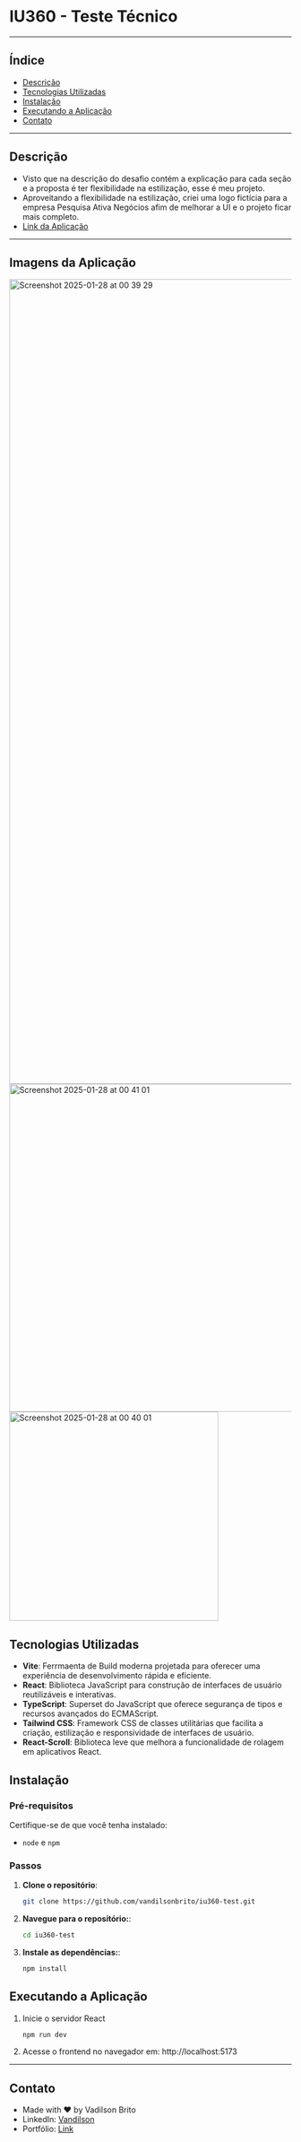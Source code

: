 # **IU360 - Teste Técnico**

---

## Índice

- [Descrição](#descrição)
- [Tecnologias Utilizadas](#tecnologias-utilizadas)
- [Instalação](#instalação)
- [Executando a Aplicação](#executando-a-aplicação)
- [Contato](#contato)

---

## Descrição

- Visto que na descrição do desafio contém a explicação para cada seção e a proposta é ter flexibilidade na estilização, esse é meu projeto.
- Aproveitando a flexibilidade na estilização, criei uma logo fictícia para a empresa Pesquisa Ativa Negócios afim de melhorar a UI e o projeto ficar mais completo.
- [Link da Aplicação](https://iu360-test-by-vandilson.vercel.app/)

---

## Imagens da Aplicação

<img width="1436" alt="Screenshot 2025-01-28 at 00 39 29" src="https://github.com/user-attachments/assets/a35e2eb9-3dcb-4bc4-afa3-f9e748446de9" />
<img width="585" alt="Screenshot 2025-01-28 at 00 41 01" src="https://github.com/user-attachments/assets/3edc632a-6a7a-4ecc-b913-36684befd125" />
<img width="373" alt="Screenshot 2025-01-28 at 00 40 01" src="https://github.com/user-attachments/assets/e96628b5-927d-407e-82ee-353a65ca0d5a" />


## Tecnologias Utilizadas

- **Vite**: Ferrmaenta de Build moderna projetada para oferecer uma experiência de desenvolvimento rápida e eficiente.
- **React**: Biblioteca JavaScript para construção de interfaces de usuário reutilizáveis e interativas.
- **TypeScript**: Superset do JavaScript que oferece segurança de tipos e recursos avançados do ECMAScript.
- **Tailwind CSS**: Framework CSS de classes utilitárias que facilita a criação, estilização e responsividade de interfaces de usuário.
- **React-Scroll**: Biblioteca leve que melhora a funcionalidade de rolagem em aplicativos React.

## Instalação

### **Pré-requisitos**
Certifique-se de que você tenha instalado:
- `node` e `npm`

### **Passos**

1. **Clone o repositório**:
   ```bash
   git clone https://github.com/vandilsonbrito/iu360-test.git
    ```

2. **Navegue para o repositório:**:

   ```bash
   cd iu360-test
   ```

3. **Instale as dependências:**:

     ```bash
     npm install
     ```
    
## Executando a Aplicação

1. Inicie o servidor React
   ```bash
   npm run dev
   ```
3. Acesse o frontend no navegador em: http://localhost:5173

---

## Contato
- Made with ❤️ by Vadilson Brito
- LinkedIn: [Vandilson](https://www.linkedin.com/in/vandilson-brito-desenvolvedor-frontend/)
- Portfólio: [Link](https://vandilson-portfolio.vercel.app)
